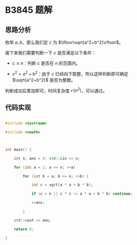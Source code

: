 # B3845 题解

## 思路分析
枚举 $a,b$，那么我们定 $c$ 为 $\lfloor\sqrt{a^2+b^2}\rfloor$。

接下来我们需要判断一下 $c$ 是否满足以下条件：
- $c\le n$：判断 $c$ 是否在 $n$ 的范围内。
- $c^2=a^2+b^2$：由于 $c$ 已经向下取整，所以这样判断即可确定 $\sqrt{a^2+b^2}$ 是否为整数。

判断成功后累加即可，时间复杂度 $\mathcal O(n^2)$，可以通过。
## 代码实现
```cpp
#include <iostream>
#include <cmath>

int main() {
	int n, ans = 0; std::cin >> n;
	for (int a = 1; a <= n; ++a)
		for (int b = a; b <= n; ++b) {
			int c = sqrt(a * a + b * b);
			if (c > n || c * c != a * a + b * b) continue;
			++ans;
		}
	std::cout << ans;
	return 0;
}
```

